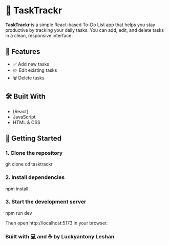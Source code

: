 # 📝 TaskTrackr

**TaskTrackr** is a simple React-based To-Do List app that helps you stay productive by tracking your daily tasks. You can add, edit, and delete tasks in a clean, responsive interface.

## 🚀 Features

- ✅ Add new tasks
- ✏️ Edit existing tasks
- 🗑️ Delete tasks


## 🛠️ Built With

- [React]
- JavaScript 
- HTML & CSS 

## 🔧 Getting Started

### 1. Clone the repository
git clone 
cd tasktrackr

### 2. Install dependencies
npm install

### 3. Start the development server
npm run dev

Then open http://localhost:5173 in your browser.


### Built with 💻 and ☕ by Luckyantony Leshan